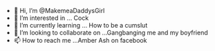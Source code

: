 - 👋 Hi, I’m @MakemeaDaddysGirl
- 👀 I’m interested in ... Cock
- 🌱 I’m currently learning ... How to be a cumslut
- 💞️ I’m looking to collaborate on ...Gangbanging me and my boyfriend
- 📫 How to reach me ...Amber Ash on facebook

<!---
MakemeaDaddysGirl/MakemeaDaddysGirl is a ✨ special ✨ repository because its `README.md` (this file) appears on your GitHub profile.
You can click the Preview link to take a look at your changes.
--->
